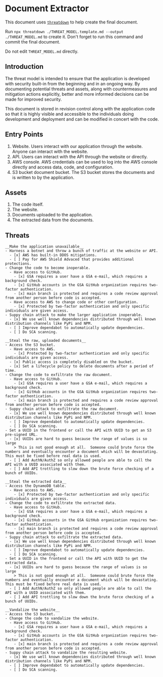 # Document Extractor

This document uses [`threatdown`](https://threatdown.xyz) to help create the final document.

Run `npx threatdown ./THREAT_MODEL.template.md --output ./THREAT_MODEL.md` to create it.  Don't forget to run this
command and commit the final document.

Do not edit `THREAT_MODEL.md` directly.

## Introduction

The threat model is intended to ensure that the application is developed with security built-in from the beginning and
in an ongoing way.  By documenting potential threats and assets, along with countermeasures and mitigation actions
explicitly, better and more informed decisions can be made for improved security.

This document is stored in revision control along with the application code so that it is highly visible and accessible
to the individuals doing development and deployment and can be modified in concert with the code.

## Entry Points

1. Website.  Users interact with our application through the website.  Anyone can interact with the website.
2. API.  Users can interact with the API through the website or directly.
3. AWS console.  AWS credentials can be used to log into the AWS console directly and access data, code, and
   configuration.
4. S3 bucket document bucket.  The S3 bucket stores the documents and is written to by the application.

## Assets

1. The code itself.
2. The website.
3. Documents uploaded to the application.
4. The extracted data from the documents.

## Threats

```threatdown
__Make the application unavailable__
- Harness a botnet and throw a bunch of traffic at the website or API.
  - [x] AWS has built-in DDOS mitigations.
  - [ ] Pay for AWS Shield Advaced that provides additional protections.
- Change the code to become inoperable.
  - Have access to GitHub.
    - [x] GSA requires a user have a GSA e-mail, which requires a background check.
    - [x] GitHub accounts in the GSA GitHub organization requires two-factor authentication.
    - [x] main branch is protected and requires a code review approval from another person before code is accepted.
  - Have access to AWS to change code or other configuration.
    - [x] Protected by two-factor authentication and only specific individuals are given access.
- Suppy chain attack to make the larger application inoperable.
  - [x] We use well known dependencies distributed through well known distribution channels like PyPi and NPM.
  - [ ] Improve dependabot to automatically update dependencies.
  - [ ] Do SCA scanning.
```

```threatdown
__Steal the raw, uploaded documents__
- Access the S3 bucket.
  - Have access to AWS.
    - [x] Protected by two-factor authentication and only specific individuals are given access.
  - [x] Public access is completely disabled on the bucket.
  - [x] Set a lifecycle policy to delete documents after a period of time.
- Change the code to exfiltrate the raw document.
  - Have access to GitHub.
    - [x] GSA requires a user have a GSA e-mail, which requires a background check.
    - [x] GitHub accounts in the GSA GitHub organization requires two-factor authentication.
    - [x] main branch is protected and requires a code review approval from another person before code is accepted.
- Suppy chain attack to exfiltrate the raw document.
  - [x] We use well known dependencies distributed through well known distribution channels like PyPi and NPM.
  - [ ] Improve dependabot to automatically update dependencies.
  - [ ] Do SCA scanning.
- Set a UUID in the frontend or call the API with UUID to get an S3 pre-signed URL.
  - [x] UUIDs are hard to guess because the range of values is so large
    > This is not good enough at all.  Someone could brute force the numbers and eventually encounter a document which will be devastating.  This must be fixed before real data is used.
  - [ ] Add AuthN/AuthZ so only allowed people are able to call the API with a UUID associated with them.
  - [ ] Add API trottling to slow down the brute force checking of a bunch of UUIDs.
```

```threatdown
__Steal the extracted data__
- Access the DynamoDB table.
  - Have access to AWS.
    - [x] Protected by two-factor authentication and only specific individuals are given access.
- Change the code to exfiltrate the extracted data.
  - Have access to GitHub.
    - [x] GSA requires a user have a GSA e-mail, which requires a background check.
    - [x] GitHub accounts in the GSA GitHub organization requires two-factor authentication.
    - [x] main branch is protected and requires a code review approval from another person before code is accepted.
- Suppy chain attack to exfiltrate the extracted data.
  - [x] We use well known dependencies distributed through well known distribution channels like PyPi and NPM.
  - [ ] Improve dependabot to automatically update dependencies.
  - [ ] Do SCA scanning.
- Set a UUID in the frontend or call the API with UUID to get the extracted data.
  - [x] UUIDs are hard to guess because the range of values is so large
    > This is not good enough at all.  Someone could brute force the numbers and eventually encounter a document which will be devastating.  This must be fixed before real data is used.
  - [ ] Add AuthN/AuthZ so only allowed people are able to call the API with a UUID associated with them.
  - [ ] Add API trottling to slow down the brute force checking of a bunch of UUIDs.
```

```threatdown
__Vandalize the website__
- Access the S3 bucket.
- Change the code to vandalize the website.
  - Have access to GitHub.
    - [x] GSA requires a user have a GSA e-mail, which requires a background check.
    - [x] GitHub accounts in the GSA GitHub organization requires two-factor authentication.
    - [x] main branch is protected and requires a code review approval from another person before code is accepted.
- Suppy chain attack to vandalize the resulting website.
  - [x] We use well known dependencies distributed through well known distribution channels like PyPi and NPM.
  - [ ] Improve dependabot to automatically update dependencies.
  - [ ] Do SCA scanning.
```
